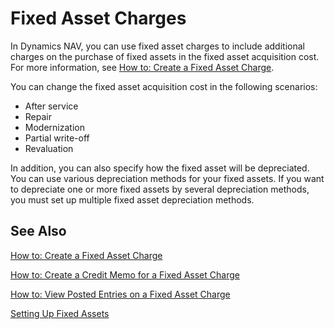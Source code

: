# Fixed Asset Charges

In Dynamics NAV, you can use fixed asset charges to include additional charges on the purchase of fixed assets in the fixed asset acquisition cost. For more information, see [How to: Create a Fixed Asset Charge](how-to-create-a-fixed-asset-charge.md). 

You can change the fixed asset acquisition cost in the following scenarios: 

- After service
- Repair
- Modernization
- Partial write-off
- Revaluation 

In addition, you can also specify how the fixed asset will be depreciated. You can use various depreciation methods for your fixed assets. If you want to depreciate one or more fixed assets by several depreciation methods, you must set up multiple fixed asset depreciation methods.

 

## See Also

[How to: Create a Fixed Asset Charge](How-to-Create-a-Fixed-Asset-Charge.md)

[How to: Create a Credit Memo for a Fixed Asset Charge](How-to-Create-a-Credit-Memo-for-a-Fixed-Asset-Charge.md)

[How to: View Posted Entries on a Fixed Asset Charge](How-to-View-Posted-Entries-on-a-Fixed-Asset-Charge.md)

[Setting Up Fixed Assets](../../fa-setup)
